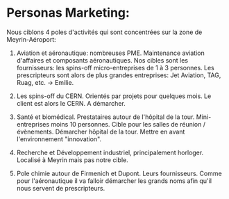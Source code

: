 # Personas Marketing:

Nous ciblons 4 poles d'activités qui sont concentrées sur la zone de Meyrin-Aéroport:

1. Aviation et aéronautique: nombreuses PME. Maintenance aviation d'affaires et composants aéronautiques.
Nos cibles sont les fournisseurs: les spins-off micro-entreprises de 1 à 3 personnes. Les prescripteurs sont alors de plus grandes entreprises: Jet Aviation, TAG, Ruag, etc. -> Emilie.

2. Les spins-off du CERN. Orientés par projets pour quelques mois. Le client est alors le CERN. A démarcher.

3. Santé et biomédical. Prestataires autour de l'hôpital de la tour. Mini-entreprises moins 10 personnes. Cible pour les salles de réunion / évènements. Démarcher hôpital de la tour. Mettre en avant l'environnement "innovation". 

4. Recherche et Développement industriel, principalement horloger. Localisé à Meyrin mais pas notre cible.

5. Pole chimie autour de Firmenich et Dupont. Leurs fournisseurs. Comme pour l'aéronautique il va falloir démarcher les grands noms afin qu'il nous servent de prescripteurs.
